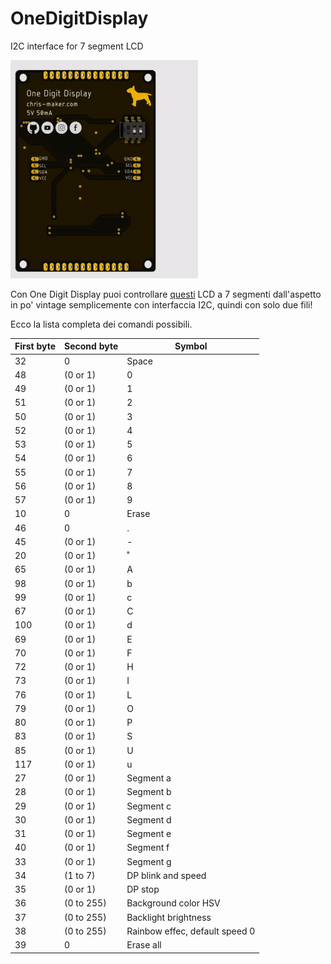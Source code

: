 # OneDigitDisplay
I2C interface for 7 segment LCD


![OneDigitDisplay Iannella Christian](https://github.com/ChristianIannella/OneDigitDisplay/blob/main/Media/OneDigitDisplay%203D.gif)


Con One Digit Display puoi controllare [questi](https://github.com/ChristianIannella/OneDigitDisplay/blob/main/Media/7%20segment%20lcd.png) LCD a 7 segmenti dall'aspetto in po' vintage semplicemente con interfaccia I2C, quindi con solo due fili!


Ecco la lista completa dei comandi possibili.


| First byte | Second byte | Symbol|
|         ---|          ---|    ---|
|32          |   0         | Space |
|48          |(0 or 1)     |   0   |
|49          |(0 or 1)     |   1  |
|51          |(0 or 1)     |   2   | 
|50          |(0 or 1)     |   3|
|52          |(0 or 1)     |   4|
|53          |(0 or 1)     |   5|
|54          |(0 or 1)     |   6|
|55          |(0 or 1)     |   7|
|56          |(0 or 1)     |   8|
|57          |(0 or 1)     |   9|
|10          |   0         | Erase|
|46          |   0         |   .|
|45          |(0 or 1)     |    -|
|20          |(0 or 1)     |    ˚|
|65          |(0 or 1)     |   A|
|98          |(0 or 1)     |   b|
|99          |(0 or 1)     |   c|
|67          |(0 or 1)     |    C|
|100         |(0 or 1)     |    d|
|69          |(0 or 1)     |    E|
|70          |(0 or 1)     |     F|
|72          |(0 or 1)     |    H|
|73          |(0 or 1)     |    I|
|76          |(0 or 1)     |    L|
|79          |(0 or 1)     |    O|
|80          |(0 or 1)     |    P|
|83          |(0 or 1)     |    S|
|85          |(0 or 1)     |   U|
|117         |(0 or 1)     |   u|
|27          |(0 or 1)     |  Segment a|
|28          |(0 or 1)     |  Segment b|
|29          |(0 or 1)     |  Segment c|
|30          |(0 or 1)     |  Segment d|
|31          |(0 or 1)     |  Segment e|
|40          |(0 or 1)     |  Segment f|
|33          |(0 or 1)     |  Segment g|
|34          |(1 to 7)     |  DP blink and speed|
|35          |(0 or 1)     |  DP stop|
|36          |(0 to 255)   |  Background color HSV      |                  
|37          |(0 to 255)   |  Backlight brightness|
|38          |(0 to 255)   |  Rainbow effec, default speed 0|
|39          |   0         |  Erase all|

